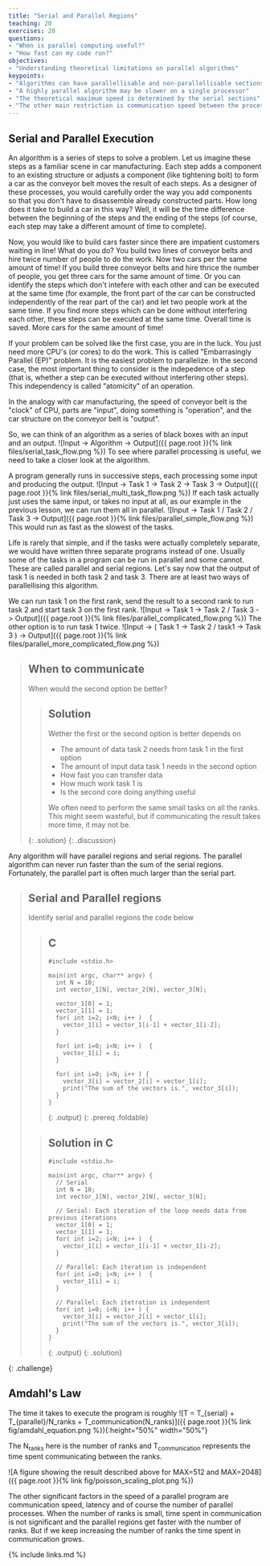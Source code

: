 ```yaml
---
title: "Serial and Parallel Regions"
teaching: 20
exercises: 20
questions:
- "When is parallel computing useful?"
- "How fast can my code run?"
objectives:
- "Understanding theoretical limitations on parallel algorithms"
keypoints:
- "Algorithms can have parallellisable and non-parallellisable sections"
- "A highly parallel algorithm may be slower on a single processor"
- "The theoretical maximum speed is determined by the serial sections"
- "The other main restriction is communication speed between the processes"
---
```


## Serial and Parallel Execution

An algorithm is a series of steps to solve a problem.
Let us imagine these steps as a familiar scene in car manufacturing.
Each step adds a component to an existing structure or adjusts a component (like tightening bolt)
to form a car as the conveyor belt moves the result of each steps.
As a designer of these processes, you would carefully order the way you add components
so that you don't have to disassemble already constructed parts.
How long does it take to build a car in this way?
Well, it will be the time difference between the beginning of the steps and the ending of the steps (of course, each step may take a different amount of time to complete).

Now, you would like to build cars faster since there are impatient customers waiting in line!
What do you do? You build two lines of conveyor belts and hire twice number of people to do the work.
Now two cars per the same amount of time!
If you build three conveyor belts and hire thrice the number of people,
you get three cars for the same amount of time.
Or you can identify the steps which don't intefere with each other and can be executed at the same time
(for example, the front part of the car can be constructed independently of the rear part of the car)
and let two people work at the same time.
If you find more steps which can be done without interfering each other,
these steps can be executed at the same time.
Overall time is saved.
More cars for the same amount of time!

If your problem can be solved like the first case, you are in the luck.
You just need more CPU's (or cores) to do the work.
This is called "Embarrasingly Parallel (EP)" problem.
It is the easiest problem to parallelize.
In the second case, the most important thing to consider is the indepedence of a step
(that is, whether a step can be executed without interfering other steps).
This independency is called "atomicity" of an operation.

In the analogy with car manufacturing, the speed of conveyor belt is the "clock" of CPU, parts are "input", doing something is "operation", and the car structure on the conveyor belt is "output". 

So, we can think of an algorithm as a series of black boxes with an input and an output.
![Input -> Algorithm -> Output]({{ page.root }}{% link files/serial_task_flow.png %})
To see where parallel processing is useful, we need to take a closer look at the algorithm.

A program generally runs in successive steps, each processing some input and producing the output.
![Input -> Task 1 -> Task 2 -> Task 3 -> Output]({{ page.root }}{% link files/serial_multi_task_flow.png %})
If each task actually just uses the same input,
or takes no input at all, as our example in the previous lesson,
we can run them all in parallel.
![Input -> Task 1 / Task 2 / Task 3 -> Output]({{ page.root }}{% link files/parallel_simple_flow.png %})
This would run as fast as the slowest of the tasks.

Life is rarely that simple, and if the tasks were actually completely separate,
we would have written three separate programs instead of one.
Usually some of the tasks in a program can be run in parallel and some cannot.
These are called parallel and serial regions.
Let's say now that the output of task 1 is needed in both task 2 and task 3.
There are at least two ways of parallellising this algorithm.

We can run task 1 on the first rank, send the result to a second rank to run task 2
and start task 3 on the first rank.
![Input -> Task 1 -> Task 2 / Task 3 -> Output]({{ page.root }}{% link files/parallel_complicated_flow.png %})
The other option is to run task 1 twice.
![Input -> ( Task 1 -> Task 2 / task1 -> Task 3 ) -> Output]({{ page.root }}{% link files/parallel_more_complicated_flow.png %})

>## When to communicate
>
> When would the second option be better?
>
> > ## Solution
> >
> > Wether the first or the second option is better depends on
> > * The amount of data task 2 needs from task 1 in the first option
> > * The amount of input data task 1 needs in the second option
> > * How fast you can transfer data
> > * How much work task 1 is
> > * Is the second core doing anything useful
> >
> > We often need to perform the same small tasks on all the ranks. This might seem wasteful,
> > but if communicating the result takes more time, it may not be.
> >
> {: .solution}
{: .discussion}

Any algorithm will have parallel regions and serial regions.
The parallel algorithm can never run faster than the sum of the serial regions.
Fortunately, the parallel part is often much larger than the serial part.

>## Serial and Parallel regions
>
> Identify serial and parallel regions the code below
>
> > ## C
> > ~~~
> > #include <stdio.h>
> > 
> > main(int argc, char** argv) {
> >   int N = 10;
> >   int vector_1[N], vector_2[N], vector_3[N];
> >
> >   vector_1[0] = 1;
> >   vector_1[1] = 1;
> >   for( int i=2; i<N; i++ )  {
> >     vector_1[i] = vector_1[i-1] + vector_1[i-2];
> >   }
> >
> >   for( int i=0; i<N; i++ )  {
> >     vector_1[i] = i;
> >   }
> >
> >   for( int i=0; i<N; i++ ) {
> >     vector_3[i] = vector_2[i] + vector_1[i];
> >     print("The sum of the vectors is.", vector_3[i]);
> >   }
> > }
> > ~~~
> > {: .output}
> {: .prereq .foldable}
>
> > ## Solution in C
> > ~~~
> > #include <stdio.h>
> > 
> > main(int argc, char** argv) {
> >   // Serial
> >   int N = 10;
> >   int vector_1[N], vector_2[N], vector_3[N];
> >
> >   // Serial: Each iteration of the loop needs data from previous iterations
> >   vector_1[0] = 1;
> >   vector_1[1] = 1;
> >   for( int i=2; i<N; i++ )  {
> >     vector_1[i] = vector_1[i-1] + vector_1[i-2];
> >   }
> >
> >   // Parallel: Each iteration is independent
> >   for( int i=0; i<N; i++ )  {
> >     vector_1[i] = i;
> >   }
> >
> >   // Parallel: Each itetration is independent
> >   for( int i=0; i<N; i++ ) {
> >     vector_3[i] = vector_2[i] + vector_1[i];
> >     print("The sum of the vectors is.", vector_3[i]);
> >   }
> > }
> > ~~~
> > {: .output}
> {: .solution}
>
>
{: .challenge}

## Amdahl's Law

The time it takes to execute the program is roughly
![T = T_{serial} + T_{parallel}/N_ranks + T_communication(N_ranks)]({{ page.root }}{% link fig/amdahl_equation.png %}){:height="50%" width="50%"}

The N<sub>ranks</sub> here is the number of ranks and
T<sub>communication</sub> represents the time spent communicating between the ranks.

![A figure showing the result described above for MAX=512 and MAX=2048]({{ page.root }}{% link fig/poisson_scaling_plot.png %})

The other significant factors in the speed of a parallel program are
communication speed, latency and of course the number of parallel processes.
When the number of ranks is small, time spent in communication is not significant
and the parallel regions get faster with the number of ranks.
But if we keep increasing the number of ranks the time spent in communication grows.

{% include links.md %}

